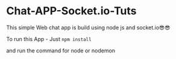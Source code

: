 # Chat-APP-Socket.io-Tuts

This simple Web chat app is build using node js and socket.io😎😎

To run this App - Just `npm install `

and run the command for node or nodemon
